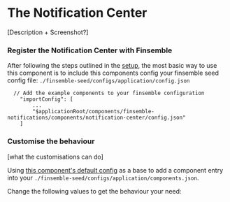 # The Notification Center
[Description + Screenshot?]

### Register the Notification Center with Finsemble

After following the steps outlined in the [setup](/README.md#setup), the most basic way to use this component is to 
include this components config your finsemble seed config file: `./finsemble-seed/configs/application/config.json`

```
  // Add the example components to your finsemble configuration
    "importConfig": [
        ...
        "$applicationRoot/components/finsemble-notifications/components/notification-center/config.json"
    ]
```

### Customise the behaviour

[what the customisations can do]

Using [this component's default config](/components/notification-center/config.json) as a base to add a component entry 
into your `./finsemble-seed/configs/application/components.json`.

Change the following values to get the behaviour your need:

 
